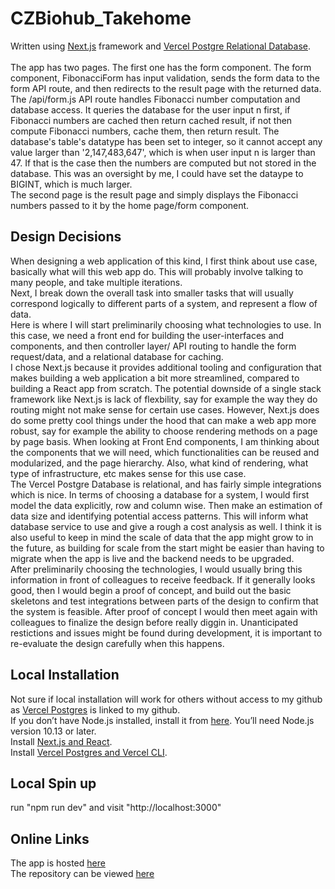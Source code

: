 # CZBiohub_Takehome
Written using [Next.js](https://nextjs.org) framework and [Vercel Postgre Relational Database](https://vercel.com/docs/storage/vercel-postgres). <br>
<br>
The app has two pages. The first one has the form component. The form component, FibonacciForm has input validation, sends the form data to the form API route, and then redirects to the result page with the returned data. <br>
The /api/form.js API route handles Fibonacci number computation and database access. It queries the database for the user input n first, if Fibonacci numbers are cached then return cached result, if not then compute Fibonacci numbers, cache them, then return result. The database's table's datatype has been set to integer, so it cannot accept any value larger than '2,147,483,647', which is when user input n is larger than 47. If that is the case then the numbers are computed but not stored in the database. This was an oversight by me, I could have set the dataype to BIGINT, which is much larger. <br>
The second page is the result page and simply displays the Fibonacci numbers passed to it by the home page/form component. <br>

## Design Decisions
When designing a web application of this kind, I first think about use case, basically what will this web app do. This will probably involve talking to many people, and take multiple iterations.<br>
Next, I break down the overall task into smaller tasks that will usually correspond logically to different parts of a system, and represent a flow of data. <br>
Here is where I will start preliminarily choosing what technologies to use. In this case, we need a front end for building the user-interfaces and components, and then controller layer/ API routing to handle the form request/data, and a relational database for caching. <br>
I chose Next.js because it provides additional tooling and configuration that makes building a web application a bit more streamlined, compared to building a React app from scratch. The potential downside of a single stack framework like Next.js is lack of flexbility, say for example the way they do routing might not make sense for certain use cases. However, Next.js does do some pretty cool things under the hood that can make a web app more robust, say for example the ability to choose rendering methods on a page by page basis. When looking at Front End components, I am thinking about the components that we will need, which functionalities can be reused and modularized, and the page hierarchy. Also, what kind of rendering, what type of infrastructure, etc makes sense for this use case.<br>
The Vercel Postgre Database is relational, and has fairly simple integrations which is nice. In terms of choosing a database for a system, I would first model the data explicitly, row and column wise. Then make an estimation of data size and identifying potential access patterns. This will inform what database service to use and give a rough a cost analysis as well. I think it is also useful to keep in mind the scale of data that the app might grow to in the future, as building for scale from the start might be easier than having to migrate when the app is live and the backend needs to be upgraded. <br>
After preliminarily choosing the technologies, I would usually bring this information in front of colleagues to receive feedback. If it generally looks good, then I would begin a proof of concept, and build out the basic skeletons and test integrations between parts of the design to confirm that the system is feasible. After proof of concept I would then meet again with colleagues to finalize the design before really diggin in. Unanticipated restictions and issues might be found during development, it is important to re-evaluate the design carefully when this happens.<br>


## Local Installation
Not sure if local installation will work for others without access to my github as [Vercel Postgres](https://vercel.com/docs/storage/vercel-postgres) is linked to my github. <br>
If you don’t have Node.js installed, install it from [here](https://nodejs.org/en/). You’ll need Node.js version 10.13 or later. <br>
Install [Next.js and React](https://nextjs.org/docs/getting-started/installation). <br>
Install [Vercel Postgres and Vercel CLI](https://vercel.com/docs/storage/vercel-postgres/quickstart). <br>

## Local Spin up
run "npm run dev" and visit "http://localhost:3000"

## Online Links
The app is hosted [here](https://cz-biohub-takehome.vercel.app) <br>
The repository can be viewed [here](https://github.com/ryanProd/CZBiohub_Takehome)

